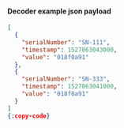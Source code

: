 #### Decoder example json payload

```json
[
  {
    "serialNumber": "SN-111",
    "timestamp": 1527863043000,
    "value": "018f0a91"
  },
  {
    "serialNumber": "SN-333",
    "timestamp": 1527863041000,
    "value": "018f0a91"
  }
]
{:copy-code}
```

<br>
<br>
